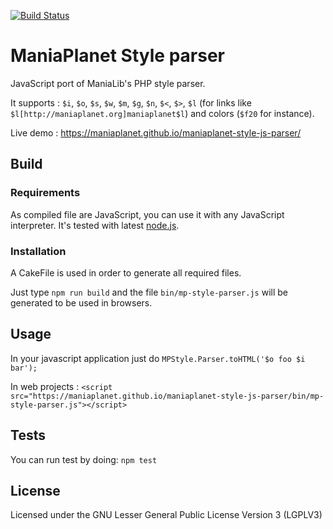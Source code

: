 [![Build Status](https://travis-ci.org/maniaplanet/maniaplanet-style-js-parser.svg?branch=master)](https://travis-ci.org/maniaplanet/maniaplanet-style-js-parser)

# ManiaPlanet Style parser

JavaScript port of ManiaLib's PHP style parser.

It supports : `$i`, `$o`, `$s`, `$w`, `$m`, `$g`, `$n`, `$<`, `$>`, `$l` (for links like `$l[http://maniaplanet.org]maniaplanet$l`) and colors (`$f20` for instance). 

Live demo : https://maniaplanet.github.io/maniaplanet-style-js-parser/

## Build

### Requirements

As compiled file are JavaScript, you can use it with any JavaScript interpreter. It's tested with latest [node.js](http://www.nodejs.org).

### Installation

A CakeFile is used in order to generate all required files.

Just type `npm run build` and the file `bin/mp-style-parser.js` will be generated to be used in browsers.

## Usage

In your javascript application just do `MPStyle.Parser.toHTML('$o foo $i bar');`

In web projects : `<script src="https://maniaplanet.github.io/maniaplanet-style-js-parser/bin/mp-style-parser.js"></script>`

## Tests

You can run test by doing: `npm test`

## License

Licensed under the GNU Lesser General Public License Version 3 (LGPLV3)

